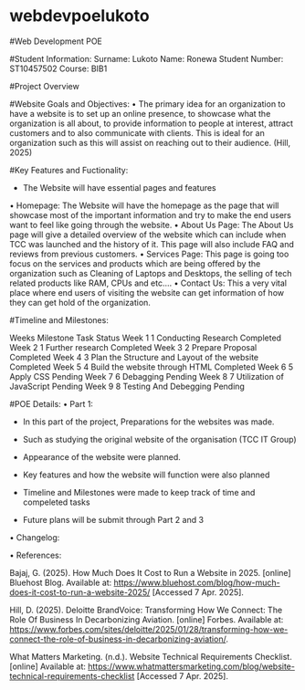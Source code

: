 # webdevpoelukoto

#Web Development POE

#Student Information:
Surname: Lukoto
Name: Ronewa
Student Number: ST10457502
Course: BIB1

#Project Overview

#Website Goals and Objectives:
•	The primary idea for an organization to have a website is to set up an online presence, to showcase what the organization is all about, to provide information to people at interest, attract customers and to also communicate with clients. This is ideal for an organization such as this will assist on reaching out to their audience.
(Hill, 2025)

#Key Features and Fuctionality:
-	The Website will have essential pages and features

•	Homepage: The Website will have the homepage as the page that will showcase most of the important information and try to make the end users want to feel like going through the website.
•	About Us Page: The About Us page will give a detailed overview of the website which can include when TCC was launched and the history of it. This page will also include FAQ and reviews from previous customers.
•	Services Page: This page is going too focus on the services and products which are being offered by the organization such as Cleaning of Laptops and Desktops, the selling of tech related products like RAM, CPUs and etc.…
•	Contact Us: This a very vital place where end users of visiting the website can get information of how they can get hold of the organization.

#Timeline and Milestones:

Weeks	Milestone	Task	Status
Week 1	1	Conducting Research	Completed
Week 2	1	Further research 	Completed
Week 3	2	Prepare Proposal	Completed
Week 4	3	Plan the Structure and Layout of the website	Completed
Week 5	4	Build the website through HTML	Completed
Week 6	5	Apply CSS	Pending
Week 7	6	Debagging	Pending
Week 8	7	Utilization of JavaScript	Pending
Week 9	8	Testing And Debegging	Pending

#POE Details:
• Part 1:
- In this part of the project, Preparations for the websites was made.
- Such as studying the original website of the organisation (TCC IT Group)
- Appearance of the website were planned.
- Key features and how the website will function were also planned
- Timeline and Milestones were made to keep track of time and compeleted tasks

- Future plans will be submit through Part 2 and 3

• Changelog:

• References: 

Bajaj, G. (2025). How Much Does It Cost to Run a Website in 2025. [online] Bluehost Blog. Available at: https://www.bluehost.com/blog/how-much-does-it-cost-to-run-a-website-2025/ [Accessed 7 Apr. 2025].

Hill, D. (2025). Deloitte BrandVoice: Transforming How We Connect: The Role Of Business In Decarbonizing Aviation. [online] Forbes. Available at: https://www.forbes.com/sites/deloitte/2025/01/28/transforming-how-we-connect-the-role-of-business-in-decarbonizing-aviation/.

What Matters Marketing. (n.d.). Website Technical Requirements Checklist. [online] Available at: https://www.whatmattersmarketing.com/blog/website-technical-requirements-checklist [Accessed 7 Apr. 2025].
